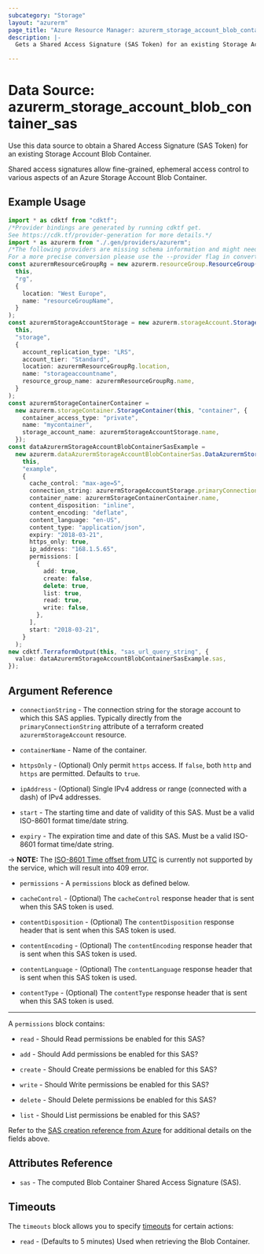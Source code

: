 ```yaml
---
subcategory: "Storage"
layout: "azurerm"
page_title: "Azure Resource Manager: azurerm_storage_account_blob_container_sas"
description: |-
  Gets a Shared Access Signature (SAS Token) for an existing Storage Account Blob Container.

---
```


# Data Source: azurerm\_storage\_account\_blob\_container\_sas

Use this data source to obtain a Shared Access Signature (SAS Token) for an existing Storage Account Blob Container.

Shared access signatures allow fine-grained, ephemeral access control to various aspects of an Azure Storage Account Blob Container.

## Example Usage

```typescript
import * as cdktf from "cdktf";
/*Provider bindings are generated by running cdktf get.
See https://cdk.tf/provider-generation for more details.*/
import * as azurerm from "./.gen/providers/azurerm";
/*The following providers are missing schema information and might need manual adjustments to synthesize correctly: azurerm.
For a more precise conversion please use the --provider flag in convert.*/
const azurermResourceGroupRg = new azurerm.resourceGroup.ResourceGroup(
  this,
  "rg",
  {
    location: "West Europe",
    name: "resourceGroupName",
  }
);
const azurermStorageAccountStorage = new azurerm.storageAccount.StorageAccount(
  this,
  "storage",
  {
    account_replication_type: "LRS",
    account_tier: "Standard",
    location: azurermResourceGroupRg.location,
    name: "storageaccountname",
    resource_group_name: azurermResourceGroupRg.name,
  }
);
const azurermStorageContainerContainer =
  new azurerm.storageContainer.StorageContainer(this, "container", {
    container_access_type: "private",
    name: "mycontainer",
    storage_account_name: azurermStorageAccountStorage.name,
  });
const dataAzurermStorageAccountBlobContainerSasExample =
  new azurerm.dataAzurermStorageAccountBlobContainerSas.DataAzurermStorageAccountBlobContainerSas(
    this,
    "example",
    {
      cache_control: "max-age=5",
      connection_string: azurermStorageAccountStorage.primaryConnectionString,
      container_name: azurermStorageContainerContainer.name,
      content_disposition: "inline",
      content_encoding: "deflate",
      content_language: "en-US",
      content_type: "application/json",
      expiry: "2018-03-21",
      https_only: true,
      ip_address: "168.1.5.65",
      permissions: [
        {
          add: true,
          create: false,
          delete: true,
          list: true,
          read: true,
          write: false,
        },
      ],
      start: "2018-03-21",
    }
  );
new cdktf.TerraformOutput(this, "sas_url_query_string", {
  value: dataAzurermStorageAccountBlobContainerSasExample.sas,
});

```

## Argument Reference

*   `connectionString` - The connection string for the storage account to which this SAS applies. Typically directly from the `primaryConnectionString` attribute of a terraform created `azurermStorageAccount` resource.

*   `containerName` - Name of the container.

*   `httpsOnly` - (Optional) Only permit `https` access. If `false`, both `http` and `https` are permitted. Defaults to `true`.

*   `ipAddress` - (Optional) Single IPv4 address or range (connected with a dash) of IPv4 addresses.

*   `start` - The starting time and date of validity of this SAS. Must be a valid ISO-8601 format time/date string.

*   `expiry` - The expiration time and date of this SAS. Must be a valid ISO-8601 format time/date string.

\-> **NOTE:** The [ISO-8601 Time offset from UTC](https://en.wikipedia.org/wiki/ISO_8601#Time_offsets_from_UTC) is currently not supported by the service, which will result into 409 error.

*   `permissions` - A `permissions` block as defined below.

*   `cacheControl` - (Optional) The `cacheControl` response header that is sent when this SAS token is used.

*   `contentDisposition` - (Optional) The `contentDisposition` response header that is sent when this SAS token is used.

*   `contentEncoding` - (Optional) The `contentEncoding` response header that is sent when this SAS token is used.

*   `contentLanguage` - (Optional) The `contentLanguage` response header that is sent when this SAS token is used.

*   `contentType` - (Optional) The `contentType` response header that is sent when this SAS token is used.

***

A `permissions` block contains:

*   `read` - Should Read permissions be enabled for this SAS?

*   `add` - Should Add permissions be enabled for this SAS?

*   `create` - Should Create permissions be enabled for this SAS?

*   `write` - Should Write permissions be enabled for this SAS?

*   `delete` - Should Delete permissions be enabled for this SAS?

*   `list` - Should List permissions be enabled for this SAS?

Refer to the [SAS creation reference from Azure](https://docs.microsoft.com/rest/api/storageservices/create-service-sas)
for additional details on the fields above.

## Attributes Reference

* `sas` - The computed Blob Container Shared Access Signature (SAS).

## Timeouts

The `timeouts` block allows you to specify [timeouts](https://www.terraform.io/language/resources/syntax#operation-timeouts) for certain actions:

* `read` - (Defaults to 5 minutes) Used when retrieving the Blob Container.
